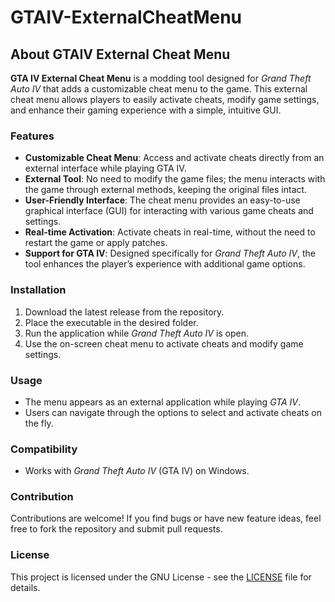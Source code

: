 # GTAIV-ExternalCheatMenu
## About GTAIV External Cheat Menu

**GTA IV External Cheat Menu** is a modding tool designed for *Grand Theft Auto IV* that adds a customizable cheat menu to the game. This external cheat menu allows players to easily activate cheats, modify game settings, and enhance their gaming experience with a simple, intuitive GUI.

### Features
- **Customizable Cheat Menu**: Access and activate cheats directly from an external interface while playing GTA IV.
- **External Tool**: No need to modify the game files; the menu interacts with the game through external methods, keeping the original files intact.
- **User-Friendly Interface**: The cheat menu provides an easy-to-use graphical interface (GUI) for interacting with various game cheats and settings.
- **Real-time Activation**: Activate cheats in real-time, without the need to restart the game or apply patches.
- **Support for GTA IV**: Designed specifically for *Grand Theft Auto IV*, the tool enhances the player’s experience with additional game options.

### Installation
1. Download the latest release from the repository.
2. Place the executable in the desired folder.
3. Run the application while *Grand Theft Auto IV* is open.
4. Use the on-screen cheat menu to activate cheats and modify game settings.

### Usage
- The menu appears as an external application while playing *GTA IV*.
- Users can navigate through the options to select and activate cheats on the fly.
  
### Compatibility
- Works with *Grand Theft Auto IV* (GTA IV) on Windows.

### Contribution
Contributions are welcome! If you find bugs or have new feature ideas, feel free to fork the repository and submit pull requests.

### License
This project is licensed under the GNU License - see the [LICENSE](LICENSE) file for details.
